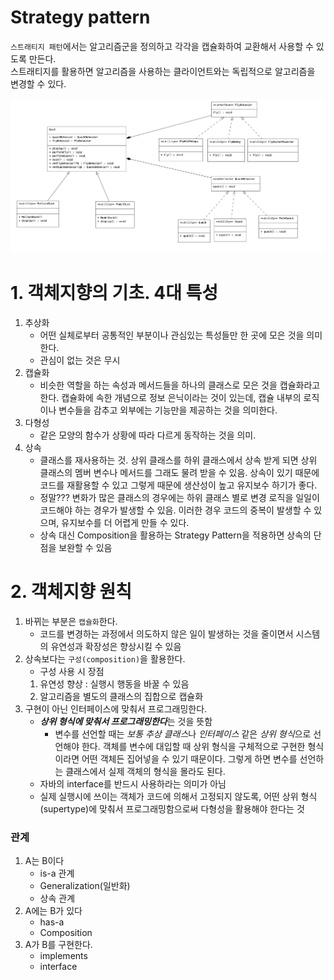 # Strategy pattern

`스트래티지 패턴`에서는 알고리즘군을 정의하고 각각을 캡슐화하여 교환해서 사용할 수 있도록 만든다.  
스트래티지를 활용하면 알고리즘을 사용하는 클라이언트와는 독립적으로 알고리즘을 변경할 수 있다.

![strategy](../img/strategy_pattern_uml.png)


# 1. 객체지향의 기초. 4대 특성
1. 추상화
   - 어떤 실체로부터 공통적인 부분이나 관심있는 특성들만 한 곳에 모은 것을 의미한다.
   - 관심이 없는 것은 무시
2. 캡슐화
   - 비슷한 역할을 하는 속성과 메서드들을 하나의 클래스로 모은 것을 캡슐화라고 한다. 캡슐화에 속한 개념으로 정보 은닉이라는 것이 있는데, 캡슐 내부의 로직이나 변수들을 감추고 외부에는 기능만을 제공하는 것을 의미한다.
3. 다형성
   - 같은 모양의 함수가 상황에 따라 다르게 동작하는 것을 의미.
4. 상속
    - 클래스를 재사용하는 것. 상위 클래스를 하위 클래스에서 상속 받게 되면 상위 클래스의 멤버 변수나 메서드를 그래도 물려 받을 수 있음. 상속이 있기 때문에 코드를 재활용할 수 있고 그렇게 때문에 생산성이 높고 유지보수 하기가 좋다. 
    - 정말??? 변화가 많은 클래스의 경우에는 하위 클래스 별로 변경 로직을 일일이 코드해야 하는 경우가 발생할 수 있음. 이러한 경우 코드의 중복이 발생할 수 있으며, 유지보수를 더 어렵게 만들 수 있다.
    - 상속 대신 Composition을 활용하는 Strategy Pattern을 적용하면 상속의 단점을 보완할 수 있음 

# 2. 객체지향 원칙
1. 바뀌는 부분은 `캡슐화`한다.
    - 코드를 변경하는 과정에서 의도하지 않은 일이 발생하는 것을 줄이면서 시스템의 유연성과 확장성은 향상시킬 수 있음
2. 상속보다는 `구성(composition)`을 활용한다.
   - 구성 사용 시 장점
    1. 유연성 향상 : 실행시 행동을 바꿀 수 있음
    2. 알고리즘을 별도의 클래스의 집합으로 캡슐화
3. 구현이 아닌 인터페이스에 맞춰서 프로그래밍한다.
    - ***상위 형식에 맞춰서 프로그래밍한다***는 것을 뜻함
      + 변수를 선언할 때는 *보통 추상 클래스*나 *인터페이스* 같은 *상위 형식*으로 선언해야 한다. 객체를 변수에 대입할 때 상위 형식을 구체적으로 구현한 형식이라면 어떤 객체든 집어넣을 수 있기 때문이다. 그렇게 하면 변수를 선언하는 클래스에서 실제 객체의 형식을 몰라도 된다.
    - 자바의 interface를 반드시 사용하라는 의미가 아님
    - 실제 실행시에 쓰이는 객체가 코드에 의해서 고정되지 않도록, 어떤 상위 형식(supertype)에 맞춰서 프로그래밍함으로써 다형성을 활용해야 한다는 것
    


### 관계
1. A는 B이다
    - is-a 관계
    - Generalization(일반화)
    - 상속 관계
2. A에는 B가 있다
    - has-a
    - Composition
3. A가 B를 구현한다.
    - implements
    - interface